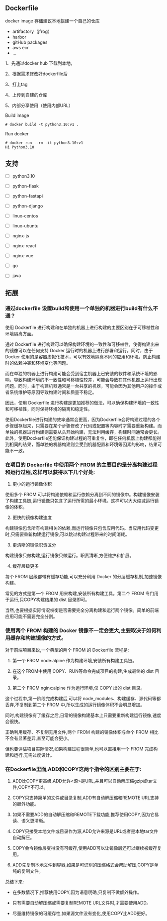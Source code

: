 ## Dockerfile

docker image 存储建议本地搭建一个自己的仓库

* artifactory（jfrog）
* harbor
* gitHub packages
* aws ecr
* ...



1、先通过docker hub 下载到本地，

2、根据需求修改好dockerfile后 

3、打上tag 

4、上传到自建的仓库

5、内部分享使用（使用内部URL）





Build image 

```
# docker build -t python3.10:v1 . 
```

Run docker 

```
# docker run --rm -it python3.10:v1
Hi Python3.10
```







## 支持

- [ ] python3.10
- [ ] python-flask
- [ ] python-fastapi
- [ ] python-django
- [ ] linux-centos
- [ ] linux-ubuntu
- [ ] nginx-js
- [ ] nginx-react
- [ ] nginx-vue
- [ ] go
- [ ] java









## 拓展

### 通过dockerfile 设置build和使用一个单独的机器进行build有什么不通？

使用 Dockerfile 进行构建和在单独的机器上进行构建的主要区别在于可移植性和环境隔离方面。

通过 Dockerfile 进行构建可以确保构建环境的一致性和可移植性，使得构建出来的镜像可以在任何支持 Docker 运行时的机器上进行部署和运行。同时，由于 Docker 使用的是容器虚拟化技术，可以有效地隔离不同的应用和环境，防止构建时的依赖冲突和环境变化等问题。

而在单独的机器上进行构建可能会受到宿主机器上已安装的软件和系统环境的影响，导致构建环境的不一致性和可移植性较差，可能会导致在其他机器上运行出现问题。同时，由于构建机器通常是一台共享的机器，可能会因为其他用户的操作或者系统维护等原因导致构建时间和质量不稳定。

因此，使用 Dockerfile 进行构建是更加推荐的做法，可以确保构建环境的一致性和可移植性，同时保持环境的隔离和稳定性。

使用Dockerfile进行构建的效率通常会更高，因为Dockerfile会将构建过程的各个步骤缓存起来，只需要在某个步骤修改了代码或配置等内容时才需要重新构建。而单独的机器进行构建则需要从头开始构建，无法利用缓存，构建时间通常会更长。此外，使用Dockerfile还能保证构建过程的可重复性，即在任何机器上构建都能得到相同的结果，而单独的机器构建则会受到机器配置和环境等因素的影响，结果可能不一致。



### 在项目的 Dockerfile 中使用两个 FROM 的主要目的是分离构建过程和运行过程,这样可以获得以下几个好处:

1. 更小的运行镜像体积

使用多个 FROM 可以将构建依赖和运行依赖分离到不同的镜像中。构建镜像安装了构建工具链,运行镜像只包含了运行所需的最小环境。这样可以大大缩减运行镜像的体积。

2. 更快的镜像构建速度

构建镜像包含所有构建相关的依赖,而运行镜像只包含应用代码。当应用代码变更时,只需要重新构建运行镜像,可以跳过构建过程带来的时间消耗。

3. 更清晰的镜像职责区分

构建镜像只做构建,运行镜像只做运行。职责清晰,方便维护和扩展。

4. 缓存层级更多

每个 FROM 层级都带有缓存功能,可以充分利用 Docker 的分层缓存机制,加速镜像构建。

常见的方式是第一个 FROM 用来构建,安装所有构建工具。第二个 FROM 专门用于运行,只COPY构建结果的 dist 目录即可。

当然,也要根据实际情况权衡是否需要完全分离构建和运行两个镜像。简单的前端应用可能不需要完全分割。


### 使用两个 FROM 构建的 Docker 镜像不一定会更大,主要取决于如何利用缓存和构建镜像的方式。

对于前端项目来说,一个典型的两个 FROM 的 Dockerfile 流程是:

1. 第一个 FROM node:alpine 作为构建环境,安装所有构建工具链。

2. 在这个FROM中使用 COPY、RUN等命令完成项目的构建,生成最终的 dist 目录。 

3. 第二个 FROM nginx:alpine 作为运行环境,仅 COPY 出的 dist 目录。

这个过程中,第一阶段完成构建后,可以将 node_modules、构建缓存、源代码等都丢弃,不复制到第二个 FROM 中,所以生成的运行镜像体积不会明显增加。

同时,构建镜像有了缓存之后,日常的镜像构建基本上只需要重新构建运行镜像,速度会很快。

正确利用缓存、不复制无用文件,两个 FROM 构建的镜像体积与单个 FROM 相比不会有显著差异,甚至可能会更小。

但也要评估项目实际情况,如果构建过程很简单,也可以直接用一个 FROM 完成构建和运行,无需过度设计。


### 在Dockerfile里面,ADD和COPY这两个指令的区别主要在于:

1. ADD比COPY更高级,ADD允许<源>是URL,并且可以自动解压缩gzip或tar文件,COPY不可以。

2. COPY只支持简单的文件或目录复制,ADD有自动解压缩和REMOTE URL支持的额外功能。

3. 如果不需要ADD的自动解压缩和REMOTE下载功能,推荐使用COPY,因为它易读、语义更清晰。

4. COPY只接受本地文件或目录作为源,ADD允许来源是URL或者是本地tar文件自动解压。

5. COPY会令镜像层变得没有可缓存,使用ADD可以让镜像层还可以继续被缓存复用。

6. ADD先复制本地文件到容器,如果是可识别的压缩格式会帮助解压,COPY是单纯的复制文件。

总结下来:

- 在多数情况下,推荐使用COPY,因为语意明确,只复制不做额外操作。

- 只有需要自动解压缩或需要复制REMOTE URL文件时,才需要使用ADD。

- 尽量维持镜像的可缓存性,如果源文件没有变化,使用COPY比ADD更好。
